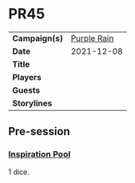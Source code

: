 # PR45

|||
| --- | --- |
| **Campaign(s)** | [Purple Rain](../campaigns/C1-purple-rain.md) | session.3
| **Date** | 2021-12-08 |
| **Title** | |
| **Players** | |
| **Guests** | |
| **Storylines** | |

## Pre-session

### [Inspiration Pool](../mechanics/dm-inspiration.md)

1 dice.

